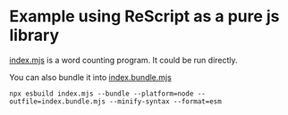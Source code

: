 

# Example using ReScript as a pure js library


[index.mjs](./index.mjs) is a word counting program.
It could be run directly.

You can also bundle it into [index.bundle.mjs](./index.bundle.mjs)

```
npx esbuild index.mjs --bundle --platform=node --outfile=index.bundle.mjs --minify-syntax --format=esm
```